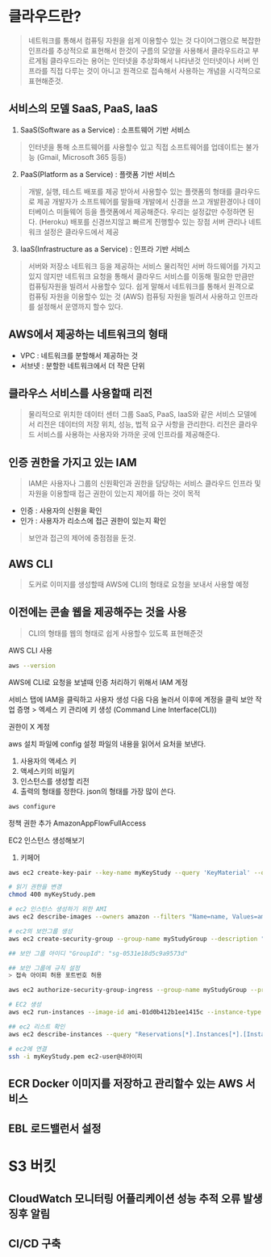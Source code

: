# 클라우드란?
> 네트워크를 통해서 컴퓨팅 자원을 쉽게 이용할수 있는 것
> 다이어그램으로 복잡한 인프라를 추상적으로 표현해서 한것이 구름의 모양을 사용해서 클라우드라고 부르게됨
> 클라우드라는 용어는 인터넷을 추상화해서 나타낸것
> 인터넷이나 서버 인프라를 직접 다루는 것이 아니고 원격으로 접속해서 사용하는 개념을 시각적으로 표현해준것.

## 서비스의 모델 SaaS, PaaS, IaaS

1. SaaS(Software as a Service) : 소프트웨어 기반 서비스
> 인터넷을 통해 소프트웨어를 사용할수 있고 직접 소프트웨어를 업데이트는 불가능 (Gmail, Microsoft 365 등등)

2. PaaS(Platform as a Service) : 플랫폼 기반 서비스
> 개발, 실행, 테스트 배포를 제공 받아서 사용할수 있는 플랫폼의 형태를 클라우드로 제공
> 개발자가 소프트웨어를 말들때 개발에서 신경을 쓰고 개발환경이나 데이터베이스 미들웨어 등을 플랫폼에서 제공해준다. 우리는 설정값만 수정하면 된다. (Heroku) 
> 배포를 신경쓰지않고 빠르게 진행할수 있는 장점 서버 관리나 네트워크 설정은 클라우드에서 제공

3. IaaS(Infrastructure as a Service) : 인프라 기반 서비스
> 서버와 저장소 네트워크 등을 제공하는 서비스 물리적인 서버 
> 하드웨어를 가지고 있지 않지만 네트워크 요청을 통해서 클라우드 서비스를 이동해 필요한 만큼만 컴퓨팅자원을 빌려서 사용할수 있다. 
> 쉽게 말해서 네트워크를 통해서 원격으로 컴퓨팅 자원을 이용할수 있는 것 (AWS)
> 컴퓨팅 자원을 빌려서 사용하고 인프라를 설정해서 운영까지 할수 있다.

## AWS에서 제공하는 네트워크의 형태
- VPC : 네트워크를 분할해서 제공하는 것
- 서브넷 : 분할한 네트워크에서 더 작은 단위

## 클라우스 서비스를 사용할때 리전
> 물리적으로 위치한 데이터 센터 그룹
> SaaS, PaaS, IaaS와 같은 서비스 모델에서 리전은 데이터의 저장 위치, 성능, 법적 요구 사항을 관리한다.
> 리전은 클라우드 서비스를 사용하는 사용자와 가까운 곳에 인프라를 제공해준다.

## 인증 권한을 가지고 있는 IAM
> IAM은 사용자나 그룹의 신원확인과 권한을 담당하는 서비스
> 클라우드 인프라 및 자원을 이용할때 접근 권한이 있는지 제어를 하는 것이 목적

- 인증 : 사용자의 신원을 확인
- 인가 : 사용자가 리소스에 접근 권한이 있는지 확인
> 보안과 접근의 제어에 중점점을 둔것.

## AWS CLI
> 도커로 이미지를 생성할때 AWS에 CLI의 형태로 요청을 보내서 사용할 예정

## 이전에는 콘솔 웹을 제공해주는 것을 사용
> CLI의 형태를 웹의 형태로 쉽게 사용할수 있도록 표현해준것

AWS CLI 사용

```sh
aws --version
```

AWS에 CLI로 요청을 보낼때 인증 처리하기 위해서 IAM 계정

서비스 탭에 IAM을 클릭하고 사용자 생성 다음 다음 눌러서
이후에 계정을 클릭
보안 작업 증명 > 엑세스 키 관리에 키 생성 (Command Line Interface(CLI))

권한이 X 계정

aws 설치 파일에 config 설정 파일의 내용을 읽어서 요처을 보낸다.
1. 사용자의 액세스 키
2. 액세스키의 비밀키
3. 인스턴스를 생성할 리전
4. 출력의 형태를 정한다. json의 형태를 가장 많이 쓴다.

```sh
aws configure
```

정책 권한 추가
AmazonAppFlowFullAccess

EC2 인스턴스 생성해보기
1. 키페어
```sh
aws ec2 create-key-pair --key-name myKeyStudy --query 'KeyMaterial' --output text > myKeyStudy.pem

# 읽기 권한을 변경
chmod 400 myKeyStudy.pem

# ec2 인스턴스 생성하기 위한 AMI
aws ec2 describe-images --owners amazon --filters "Name=name, Values=amzn2-ami-hvm-*-x86_64-gp2" --query "Images[*].[ImageId,Name]" --output table

# ec2의 보안그룹 생성
aws ec2 create-security-group --group-name myStudyGroup --description "study"

## 보안 그룹 아이디 "GroupId": "sg-0531e18d5c9a9573d"

## 보안 그룹에 규칙 설정
> 접속 아이피 허용 포트번호 허용

aws ec2 authorize-security-group-ingress --group-name myStudyGroup --protocol tcp --port 22 --cidr 0.0.0.0/0

# EC2 생성
aws ec2 run-instances --image-id ami-01d0b412b1ee1415c --instance-type t2.micro --key-name myKeyStudy --security-groups myStudyGroup

## ec2 리스트 확인
aws ec2 describe-instances --query "Reservations[*].Instances[*].[InstanceId,State.Name,PublicIpAddress]" --output table 

# ec2에 연결
ssh -i myKeyStudy.pem ec2-user@내아이피
```

## ECR Docker 이미지를 저장하고 관리할수 있는 AWS 서비스
## EBL 로드밸런서 설정 
# S3 버킷
## CloudWatch 모니터링 어플리케이션 성능 추적 오류 발생 징후 알림
## CI/CD 구축